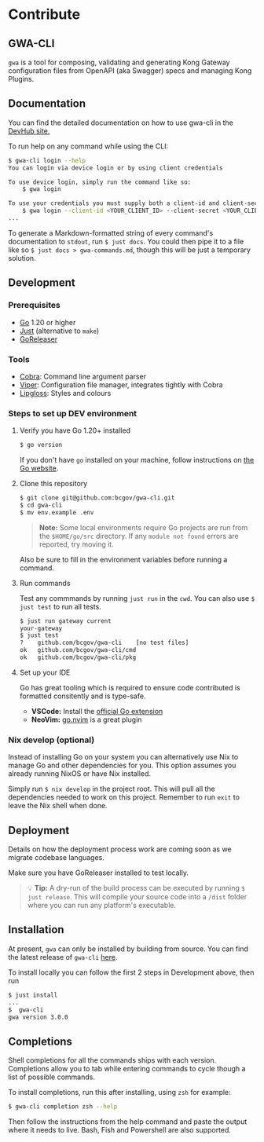 # Contribute

## GWA-CLI

`gwa` is a tool for composing, validating and generating Kong Gateway configuration files from OpenAPI (aka Swagger) specs and managing Kong Plugins.

## Documentation

You can find the detailed documentation on how to use gwa-cli in the [DevHub site.](https://developer.gov.bc.ca/docs/default/component/aps-infra-platform-docs/)

To run help on any command while using the CLI:

```sh
$ gwa-cli login --help
You can login via device login or by using client credentials

To use device login, simply run the command like so:
    $ gwa login

To use your credentials you must supply both a client-id and client-secret:
    $ gwa login --client-id <YOUR_CLIENT_ID> --client-secret <YOUR_CLIENT_SECRET>
...

```

To generate a Markdown-formatted string of every command's documentation to `stdout`, run `$ just docs`. You could then pipe it to a file like so `$ just docs > gwa-commands.md`, though this will be just a temporary solution.

## Development

### Prerequisites
- [Go](https://go.dev) 1.20 or higher
- [Just](https://github.com/casey/just) (alternative to `make`)
- [GoReleaser](https://goreleaser.com)

### Tools
- [Cobra](https://github.com/spf13/cobra): Command line argument parser
- [Viper](https://github.com/spf13/viper): Configuration file manager, integrates tightly with Cobra
- [Lipgloss](https://github.com/charmbracelet/lipgloss): Styles and colours

### Steps to set up DEV environment

1. Verify you have Go 1.20+ installed

   ```sh
   $ go version
   ```
   If you don't have `go` installed on your machine, follow instructions on [the Go website](https://golang.org/doc/install).

2. Clone this repository

   ```sh
   $ git clone git@github.com:bcgov/gwa-cli.git
   $ cd gwa-cli
   $ mv env.example .env
   ```
   > **Note:** Some local environments require Go projects are run from the `$HOME/go/src` directory. If any `module not found` errors are reported, try moving it.

   Also be sure to fill in the environment variables before running a command.

3. Run commands

   Test any commmands by running `just run` in the `cwd`. You can also use `$ just test` to run all tests.

   ```sh
   $ just run gateway current
   your-gateway
   $ just test
   ?   	github.com/bcgov/gwa-cli	[no test files]
   ok  	github.com/bcgov/gwa-cli/cmd
   ok  	github.com/bcgov/gwa-cli/pkg
   ```

4. Set up your IDE

   Go has great tooling which is required to ensure code contributed is formatted consitently and is type-safe.

   - **VSCode:** Install the [official Go extension](https://marketplace.visualstudio.com/items?itemName=golang.Go)
   - **NeoVim:** [go.nvim](https://github.com/ray-x/go.nvim) is a great plugin

### Nix develop (optional)

Instead of installing Go on your system you can alternatively use Nix to manage Go and other dependencies for you. This option assumes you already running NixOS or have Nix installed.

Simply run `$ nix develop` in the project root. This will pull all the dependencies needed to work on this project. Remember to run `exit` to leave the Nix shell when done.

## Deployment

Details on how the deployment process work are coming soon as we migrate codebase languages.

Make sure you have GoReleaser installed to test locally.

> 💡 **Tip:** A dry-run of the build process can be executed by running `$ just release`. This will compile your source code into a `/dist` folder where you can run any platform's executable.


## Installation

At present, `gwa` can only be installed by building from source. You can find the latest release of `gwa-cli` [here](https://github.com/bcgov/gwa-cli/releases).

To install locally you can follow the first 2 steps in Development above, then run

```sh
$ just install
...
$  gwa-cli
gwa version 3.0.0
```

## Completions

Shell completions for all the commands ships with each version. Completions allow you to tab while entering commands to cycle though a list of possible commands.

To install completions, run this after installing, using `zsh` for example:

```sh
$ gwa-cli completion zsh --help
```

Then follow the instructions from the help command and paste the output where it needs to live. Bash, Fish and Powershell are also supported.
